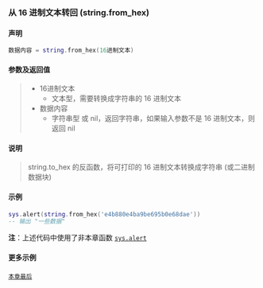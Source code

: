 ### 从 16 进制文本转回 \(**string\.from\_hex**\)


#### 声明
```lua
数据内容 = string.from_hex(16进制文本)
```


#### 参数及返回值
> - 16进制文本
>   - 文本型，需要转换成字符串的 16 进制文本
> - 数据内容
>   - 字符串型 或 nil，返回字符串，如果输入参数不是 16 进制文本，则返回 nil


#### 说明
> string\.to\_hex 的反函数，将可打印的 16 进制文本转换成字符串 (或二进制数据块)  


#### 示例  
```lua
sys.alert(string.from_hex('e4b880e4ba9be695b0e68dae'))
-- 输出 "一些数据"
```
**注**：上述代码中使用了非本章函数 [`sys.alert`](/Handbook/sys/sys.alert.md)  

#### 更多示例  
[`本章最后`](/Handbook/ext-string/samples.md)  

